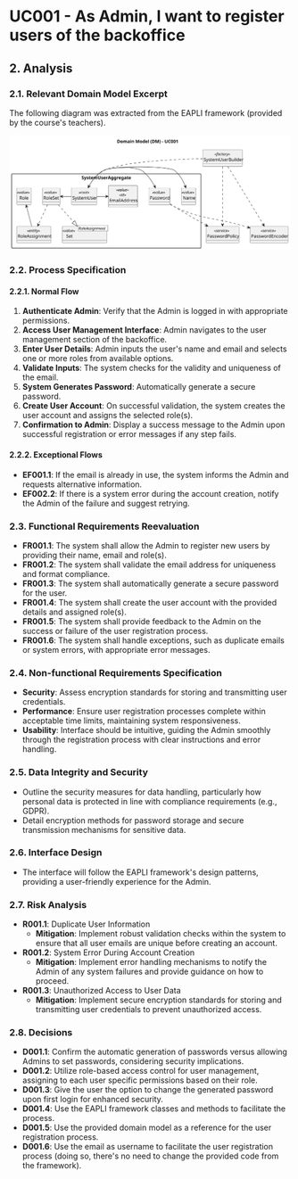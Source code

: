 # UC001 - As Admin, I want to register users of the backoffice

## 2. Analysis

### 2.1. Relevant Domain Model Excerpt

The following diagram was extracted from the EAPLI framework (provided by the course's teachers).

![UC001 - Domain Model](svg/uc001-domain-model.svg)

### 2.2. Process Specification

#### 2.2.1. Normal Flow
1. **Authenticate Admin**: Verify that the Admin is logged in with appropriate permissions.
2. **Access User Management Interface**: Admin navigates to the user management section of the backoffice.
3. **Enter User Details**: Admin inputs the user's name and email and selects one or more roles from available options.
4. **Validate Inputs**: The system checks for the validity and uniqueness of the email.
5. **System Generates Password**: Automatically generate a secure password.
6. **Create User Account**: On successful validation, the system creates the user account and assigns the selected role(s).
7. **Confirmation to Admin**: Display a success message to the Admin upon successful registration or error messages if any step fails.

#### 2.2.2. Exceptional Flows
- **EF001.1**: If the email is already in use, the system informs the Admin and requests alternative information.
- **EF002.2**: If there is a system error during the account creation, notify the Admin of the failure and suggest retrying.

### 2.3. Functional Requirements Reevaluation
- **FR001.1**: The system shall allow the Admin to register new users by providing their name, email and role(s).
- **FR001.2**: The system shall validate the email address for uniqueness and format compliance.
- **FR001.3**: The system shall automatically generate a secure password for the user.
- **FR001.4**: The system shall create the user account with the provided details and assigned role(s).
- **FR001.5**: The system shall provide feedback to the Admin on the success or failure of the user registration process.
- **FR001.6**: The system shall handle exceptions, such as duplicate emails or system errors, with appropriate error messages.

### 2.4. Non-functional Requirements Specification
- **Security**: Assess encryption standards for storing and transmitting user credentials.
- **Performance**: Ensure user registration processes complete within acceptable time limits, maintaining system responsiveness.
- **Usability**: Interface should be intuitive, guiding the Admin smoothly through the registration process with clear instructions and error handling.

### 2.5. Data Integrity and Security
- Outline the security measures for data handling, particularly how personal data is protected in line with compliance requirements (e.g., GDPR).
- Detail encryption methods for password storage and secure transmission mechanisms for sensitive data.

### 2.6. Interface Design
- The interface will follow the EAPLI framework's design patterns, providing a user-friendly experience for the Admin.

### 2.7. Risk Analysis
- **R001.1**: Duplicate User Information
    - **Mitigation**: Implement robust validation checks within the system to ensure that all user emails are unique before creating an account.
- **R001.2**: System Error During Account Creation
  - **Mitigation**: Implement error handling mechanisms to notify the Admin of any system failures and provide guidance on how to proceed.
- **R001.3**: Unauthorized Access to User Data
  - **Mitigation**: Implement secure encryption standards for storing and transmitting user credentials to prevent unauthorized access.

### 2.8. Decisions
- **D001.1**: Confirm the automatic generation of passwords versus allowing Admins to set passwords, considering security implications.
- **D001.2**: Utilize role-based access control for user management, assigning to each user specific permissions based on their role.
- **D001.3**: Give the user the option to change the generated password upon first login for enhanced security.
- **D001.4**: Use the EAPLI framework classes and methods to facilitate the process.
- **D001.5**: Use the provided domain model as a reference for the user registration process.
- **D001.6**: Use the email as username to facilitate the user registration process (doing so, there's no need to change the provided code from the framework).